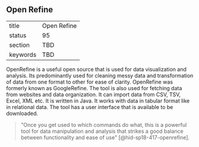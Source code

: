 ## Open Refine


|          |             |
| -------- | ----------- |
| title    | Open Refine |
| status   | 95          |
| section  | TBD         |
| keywords | TBD         |




OpenRefine is a useful open source that is used for data visualization
and analysis. Its predominantly used for cleaning messy data and
transformation of data from one format to other for ease of clarity.
OpenRefine was formerly known as GoogleRefine. The tool is also used for
fetching data from websites and data organization. It can import data
from CSV, TSV, Excel, XML etc. It is written in Java. It works with data
in tabular format like in relational data. The tool has a user interface
that is available to be downloaded.

> "Once you get used to which commands do what, this is a powerful
> tool for data manipulation and analysis that strikes a good balance
> between functionality and ease of use" [@hid-sp18-417-openrefine].


